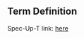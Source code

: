 ## Term Definition

Spec-Up-T link: <a href='https://weboftrust.github.io/WOT-terms/docs/glossary/VDS'>here</a>
